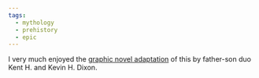 ```yaml
---
tags:
  - mythology
  - prehistory
  - epic
---
```

I very much enjoyed the [graphic novel adaptation](https://openlibrary.org/works/OL19747919W/The_epic_of_Gilgamesh) of this by father-son duo Kent H. and Kevin H. Dixon.